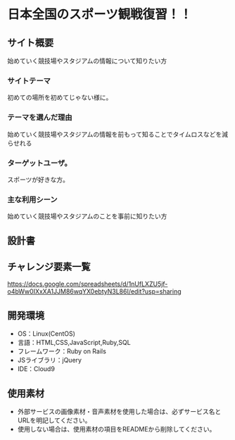 # 日本全国のスポーツ観戦復習！！

## サイト概要
始めていく競技場やスタジアムの情報について知りたい方

### サイトテーマ
初めての場所を初めてじゃない様に。

### テーマを選んだ理由
始めていく競技場やスタジアムの情報を前もって知ることでタイムロスなどを減らせれる

### ターゲットユーザ。
スポーツが好きな方。

### 主な利用シーン
始めていく競技場やスタジアムのことを事前に知りたい方

## 設計書


## チャレンジ要素一覧
https://docs.google.com/spreadsheets/d/1nUfLXZU5jf-o4bWw0IXxXA1JJM86wqYX0ebtyN3L86I/edit?usp=sharing

## 開発環境
- OS：Linux(CentOS)
- 言語：HTML,CSS,JavaScript,Ruby,SQL
- フレームワーク：Ruby on Rails
- JSライブラリ：jQuery
- IDE：Cloud9

## 使用素材
- 外部サービスの画像素材・音声素材を使用した場合は、必ずサービス名とURLを明記してください。
- 使用しない場合は、使用素材の項目をREADMEから削除してください。